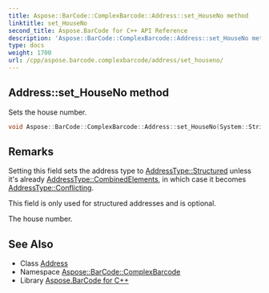 ```yaml
---
title: Aspose::BarCode::ComplexBarcode::Address::set_HouseNo method
linktitle: set_HouseNo
second_title: Aspose.BarCode for C++ API Reference
description: 'Aspose::BarCode::ComplexBarcode::Address::set_HouseNo method. Sets the house number in C++.'
type: docs
weight: 1700
url: /cpp/aspose.barcode.complexbarcode/address/set_houseno/
---
```

## Address::set_HouseNo method


Sets the house number.

```cpp
void Aspose::BarCode::ComplexBarcode::Address::set_HouseNo(System::String value)
```

## Remarks


Setting this field sets the address type to [AddressType::Structured](../../addresstype/) unless it's already [AddressType::CombinedElements](../../addresstype/), in which case it becomes [AddressType::Conflicting](../../addresstype/). 

This field is only used for structured addresses and is optional. 

The house number.
## See Also

* Class [Address](../)
* Namespace [Aspose::BarCode::ComplexBarcode](../../)
* Library [Aspose.BarCode for C++](../../../)
